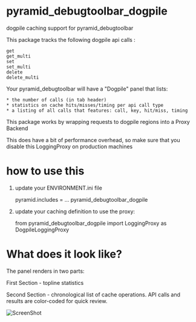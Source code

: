 pyramid_debugtoolbar_dogpile
============================

dogpile caching support for pyramid_debugtoolbar

This package tracks the following dogpile api calls :

	get
	get_multi
	set
	set_multi
	delete
	delete_multi

Your pyramid_debugtoolbar will have a "Dogpile" panel that lists:

	* the number of calls (in tab header)
	* statistics on cache hits/misses/timing per api call type
	* a listing of all calls that features: call, key, hit/miss, timing

This package works by wrapping requests to dogpile regions into a Proxy Backend

This does have a bit of performance overhead, so make sure that you disable this LoggingProxy on production machines


how to use this
===============


1. update your ENVIRONMENT.ini file

	pyramid.includes = ... pyramid_debugtoolbar_dogpile


2. update your caching definition to use the proxy:

	from pyramid_debugtoolbar_dogpile import LoggingProxy as DogpileLoggingProxy


What does it look like?
=======================

The panel renders in two parts:

First Section - topline statistics

Second Section - chronological list of cache operations. API calls and results are color-coded for quick review.

![ScreenShot](https://raw.github.com/jvanasco/pyramid_debugtoolbar_dogpile/master/screenshot.png)